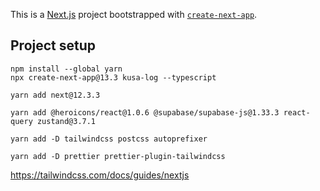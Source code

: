 This is a [Next.js](https://nextjs.org/) project bootstrapped with [`create-next-app`](https://github.com/vercel/next.js/tree/canary/packages/create-next-app).

## Project setup
~~~
npm install --global yarn
npx create-next-app@13.3 kusa-log --typescript
~~~
~~~
yarn add next@12.3.3
~~~
~~~
yarn add @heroicons/react@1.0.6 @supabase/supabase-js@1.33.3 react-query zustand@3.7.1
~~~
~~~
yarn add -D tailwindcss postcss autoprefixer
~~~
~~~
yarn add -D prettier prettier-plugin-tailwindcss
~~~
https://tailwindcss.com/docs/guides/nextjs